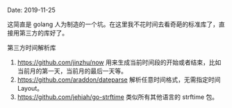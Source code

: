 Date: 2019-11-25

这简直是 golang 人为制造的一个坑。在这里我不花时间去看奇葩的标准库了，直接用第三方的库好了。

第三方时间解析库

1. https://github.com/jinzhu/now 用来生成当前时间段的开始或者结束，比如当前月的第一天，当前月的最后一天等。
2. https://github.com/araddon/dateparse 解析任意时间格式，无需指定时间 Layout。
3. https://github.com/jehiah/go-strftime 类似所有其他语言的 strftime 包。